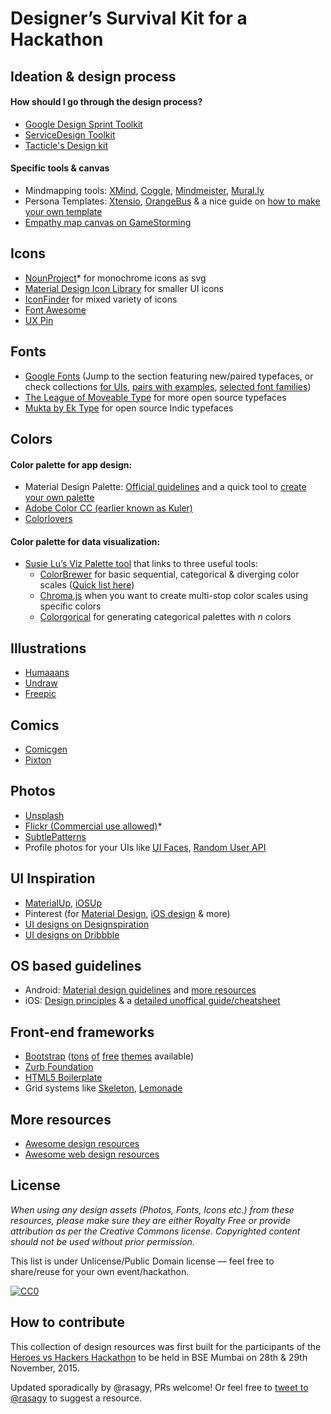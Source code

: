 # Designer’s Survival Kit for a Hackathon


## Ideation & design process
#### How should I go through the design process?
* [Google Design Sprint Toolkit](https://designsprintkit.withgoogle.com/)
* [ServiceDesign Toolkit](www.servicedesigntoolkit.org)
* [Tacticle's Design kit](http://www.tactiledesignkit.com/)

#### Specific tools & canvas
* Mindmapping tools: [XMind](http://www.xmind.net/), [Coggle](https://coggle.it/), [Mindmeister](https://www.mindmeister.com/), [Mural.ly](https://mural.ly/)
* Persona Templates: [Xtensio](http://xtensio.com/user-persona/), [OrangeBus](http://wireframes.linowski.ca/2011/03/persona-template/) & a nice guide on [how to make your own template](http://www.ux-lady.com/diy-user-personas/)
* [Empathy map canvas on GameStorming](http://gamestorming.com/empathy-map-canvas-006/)

## Icons
* [NounProject](https://thenounproject.com/)* for monochrome icons as svg
* [Material Design Icon Library](https://www.google.com/design/icons/) for smaller UI icons
* [IconFinder](https://www.iconfinder.com/) for mixed variety of icons
* [Font Awesome](https://fontawesome.com/icons)
* [UX Pin](https://www.uxpin.com/uxpin-icon-set.html)

## Fonts
* [Google Fonts](https://www.google.com/fonts) (Jump to the section featuring new/paired typefaces, or check collections [for UIs](http://sachagreif.com/more-google-webfonts-that-dont-suck/), [pairs with examples](http://hellohappy.org/beautiful-web-type/), [selected font families](http://somadesign.ca/demos/better-google-fonts/)) 
* [The League of Moveable Type](https://www.theleagueofmoveabletype.com/) for more open source typefaces
* [Mukta by Ek Type](https://fonts.google.com/?query=mukta) for open source Indic typefaces

## Colors
#### Color palette for app design:
* Material Design Palette: [Official guidelines](https://www.google.com/design/spec/resources/color-palettes.html) and a quick tool to [create your own palette](https://www.materialpalette.com/)
* [Adobe Color CC (earlier known as Kuler)](https://color.adobe.com/explore/newest/)
* [Colorlovers](http://www.colourlovers.com/palettes)

#### Color palette for data visualization:
* [Susie Lu’s Viz Palette tool](https://projects.susielu.com/viz-palette) that links to three useful tools:
  * [ColorBrewer](http://colorbrewer2.org/) for basic sequential, categorical & diverging color scales ([Quick list here](https://bl.ocks.org/emeeks/8cdec64ed6daf955830fa723252a4ab3))
  * [Chroma.js](https://gka.github.io/palettes) when you want to create multi-stop color scales using specific colors
  * [Colorgorical](http://vrl.cs.brown.edu/color) for generating categorical palettes with _n_ colors

## Illustrations
* [Humaaans](https://www.humaaans.com/)
* [Undraw](https://undraw.co/)
* [Freepic](https://www.freepik.com/home)

## Comics
* [Comicgen](https://gramener.com/comicgen/)
* [Pixton](https://www.pixton.com/)

## Photos
* [Unsplash](https://unsplash.com/)
* [Flickr (Commercial use allowed)](https://www.flickr.com/search/?text=&license=4%2C5%2C6%2C9%2C10)*
* [SubtlePatterns](http://subtlepatterns.com/)
* Profile photos for your UIs like [UI Faces](http://uifaces.com/), [Random User API](https://randomuser.me/)

## UI Inspiration
* [MaterialUp](http://www.materialup.com/), [iOSUp](http://www.ios.uplabs.io/)
* Pinterest (for [Material Design](https://www.pinterest.com/search/pins/?q=material+design+app), [iOS design](https://www.pinterest.com/search/pins/?q=ios%20design) & more)
* [UI designs on Designspiration](http://designspiration.net/search/saves/?q=ui)
* [UI designs on Dribbble](https://dribbble.com/search?q=UI)

## OS based guidelines
* Android: [Material design guidelines](https://material.io/design/) and [more resources](https://design.google.com/resources/)
* iOS: [Design principles](https://developer.apple.com/design/human-interface-guidelines/) & a [detailed unoffical guide/cheatsheet](http://iosdesign.ivomynttinen.com/)

## Front-end frameworks
* [Bootstrap](http://getbootstrap.com/) ([tons](http://startbootstrap.com/) [of](http://www.bootstrapzero.com/) [free](https://shapebootstrap.net/free-templates) [themes](https://themewagon.com/themes/) available)
* [Zurb Foundation](http://foundation.zurb.com/)
* [HTML5 Boilerplate](https://html5boilerplate.com/)
* Grid systems like [Skeleton](http://getskeleton.com/), [Lemonade](http://lemonade.im/)

## More resources
* [Awesome design resources](https://github.com/gztchan/awesome-design)
* [Awesome web design resources](https://github.com/nicolesaidy/awesome-web-design)

## License
_When using any design assets (Photos, Fonts, Icons etc.) from these resources, please make sure they are either Royalty Free or provide attribution as per the Creative Commons license. Copyrighted content should not be used without prior permission._

This list is under Unlicense/Public Domain license — feel free to share/reuse for your own event/hackathon.

[![CC0](http://mirrors.creativecommons.org/presskit/buttons/88x31/svg/cc-zero.svg)](https://creativecommons.org/publicdomain/zero/1.0/)

## How to contribute
This collection of design resources was first built for the participants of the [Heroes vs Hackers Hackathon](http://heroesvshackers.com/) to be held in BSE Mumbai on 28th & 29th November, 2015.

Updated sporadically by @rasagy, PRs welcome! Or feel free to [tweet to @rasagy](https://twitter.com/rasagy) to suggest a resource.
